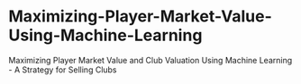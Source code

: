 # Maximizing-Player-Market-Value-Using-Machine-Learning
Maximizing Player Market Value and Club Valuation Using Machine Learning - A Strategy for Selling Clubs
